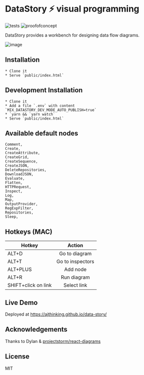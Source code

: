 # DataStory ⚡ visual programming

![tests](https://github.com/ajthinking/data-story/workflows/tests/badge.svg)
![proofofconcept](https://img.shields.io/badge/proof%20of%20concept-gold)
<!--![version](https://img.shields.io/packagist/v/ajthinking/data-story?color=blue)-->


DataStory provides a workbench for designing data flow diagrams.


![image](https://user-images.githubusercontent.com/3457668/105969887-07a56d00-6089-11eb-978f-d829d1ce1d1c.png)

## Installation
```
* Clone it
* Serve `public/index.html`
```

## Development Installation
```
* Clone it
* Add a file `.env` with content `MIX_DATASTORY_DEV_MODE_AUTO_PUBLISH=true`
* `yarn && `yarn watch`
* Serve `public/index.html`
```

## Available default nodes
```
Comment,
Create,
CreateAttribute,
CreateGrid,
CreateSequence,
CreateJSON,
DeleteRepositories,
DownloadJSON,
Evaluate,
Flatten,
HTTPRequest,
Inspect,
Log,
Map,
OutputProvider,
RegExpFilter,
Repositories,
Sleep,
```

## Hotkeys (MAC)

| Hotkey        | Action           |
| ------------- |:-------------:|
| ALT+D                 | Go to diagram |
| ALT+T                 | Go to inspectors |
| ALT+PLUS              | Add node |
| ALT+R                 | Run diagram |
| SHIFT+click on link   | Select link |


## Live Demo
Deployed at https://ajthinking.github.io/data-story/

## Acknowledgements
Thanks to Dylan & [projectstorm/react-diagrams](https://github.com/projectstorm/react-diagrams)

## License
MIT